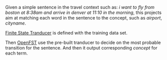 Given a simple sentence in the travel context such as: _i want to fly from boston at 8:38am and arrive in denver at 11:10 in the morning_, this projects aim at matching each word in the sentence to the concept, such as _airport_, _cityname_.

[Finite State Tranducer](https://en.wikipedia.org/wiki/Finite_state_transducer) is defined with the training data set.

Then [OpenFST](http://www.openfst.org/twiki/bin/view/GRM/NGramQuickTour) use the pre-built tranducer to decide on the most probable transition for the sentence. And then it output corresponding _concept_ for each term.
